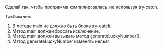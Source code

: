 
Сделай так, чтобы программа компилировалась, не используя try-catch.


Требования:
1.	В методе main не должно быть блока try-catch.
2.	Метод main должен бросать исключение.
3.	Метод main должен вызывать метод generateLuckyNumber().
4.	Метод generateLuckyNumber изменять нельзя.


